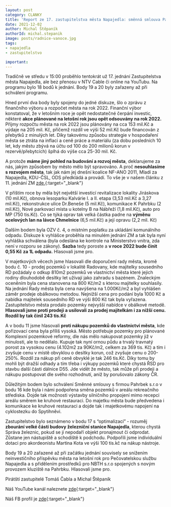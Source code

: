```yaml
---
layout: post
category: CLANKY
title: 'Report ze 17. zastupitelstva města Napajedla: směnná smlouva Pahrbek, poplatek za odpady, rozpočet 2022: proč nesouhlasíme s rozvojem města současné koalice!'
date: 2021-12-02
author: Michal Štěpaník
authorId: michal.stepanik
image: posts/radnice-vanoce.jpg
tags: 
- napajedla 
- zastupitelstvo

important:
---
```

Tradičně ve středu v 15:00 proběhlo tentokrát už 17. jednání Zastupitelstva města Napajedla, ale bez přenosu v NTV Cable či online na YouTubu. Na programu bylo 18 bodů k jednání. Body 19 a 20 byly zařazeny až při schválení programu. 

Hned první dva body byly spojeny do jedné diskuze, šlo o zprávu z finančního výboru a rozpočet města na rok 2022. Finanční výbor konstatoval, že v letošním roce je opět nedostatečné čerpání investic, některé **akce plánované na letošní rok jsou opět odsouvány na rok 2022.** Příjmy rozpočtu města na rok 2022 jsou plánovány na cca 153 mil.Kč a výdaje na 205 mil. Kč, přičemž rozdíl ve výši 52 mil.Kč bude financován z přebytků z minulých let. Díky takovému způsobu strategie v hospodaření města se ztráta na inflaci a ceně práce a materiálu (za dobu posledních 10 let, kdy městu zbývá na účtu od 100 do 200 milionů korun v rezervě/přebytcích) šplhá do výše cca 25-30 mil. Kč. 

A protože **máme jiný pohled na budování a rozvoj města**, deklarujeme za nás, jakým způsobem by město mělo být spravováno. A proč **nesouhlasíme s rozvojem města**, tak jak nám jej dnešní koalice NF-ANO 2011, Mladí za Napajedla, KDU-ČSL, ODS předkládá a provádí. To vše je v našem článku z 11. jednání ZM [zde.](https://napajedla.pirati.cz/tiskove-zpravy/shrnuti-11-zastupitelstvo/){:target="_blank"}


V příštím roce by měla být největší investicí revitalizace lokality Jiráskova (10 mil.Kč), obnova lesoparku Kalvárie I. a II. etapa (3,53 mil.Kč a 3,27 mil.Kč), rekonstrukce ulice Dr.Beneše (5 mil.Kč), komunikace K Pahrbku (2 mil.Kč), Nové parkovací místa u kotelny B na Nábřeží (1,8 mil.Kč), auto pro MP (750 tis.Kč). Co se týká oprav tak velká částka padne na **výměnu ocelových lan na lávce Chmelnice** (6,5 mil.Kč) a její opravu (2,2 mil. Kč)

Dalším bodem byla OZV č. 4, o místním poplatku za ukládání komunálního odpadu. Diskuze k vyhlášce proběhla na minulém jednání ZM a tak byla nyní vyhláška schválena (byla odeslána ke kontrole na Ministerstvo vnitra, zda není v rozporu se zákony). **Sazba** tedy poroste a **v roce 2022 bude činit 0,55 Kč za 1L odpadu.** Hlasovali jsme pro.

V majetkových věcech jsme hlasovali dle doporučení rady města, kromě bodu č. 10 - prodej pozemků v lokalitě Radovany, kde majitelky sousedního RD požádaly o odkup 810m2 pozemků ve vlastnictví města které jejich rodiny dlouhodobě desítky let užívají jako zahradu s bazénem. Znaleckým oceněním byla cena stanovena na 800 Kč/m2 s kterou majitelky souhlasily. Na jednání Rady města byla cena navýšena na 1.000Kč/m2 a byl vyhlášen záměr prodeje obálkovou metodou. Nejnižší cena pro podání byla 1000 Kč a nabídka majitelek sousedního RD ve výši 800 Kč tak byla vyřazena. Zastupitelstvo města prodalo pozemky nejvyšší nabídce v obálkové metodě. **Hlasovali jsme proti prodeji a usilovali za prodej majitelkám i za nižší cenu. Rozdíl by tak činil 243 tis.Kč** 

A v bodu 11 jsme hlasovali **proti nákupu pozemků do vlastnictví města**, kde pořizovací cena byla příliš vysoká. Město potřebuje pozemky pro plánované Komplexní pozemkové reformy, dle nás mělo nakupovat pozemky již v minulosti, ale to nedělalo. Kupuje tak nyní ornou půdu a trvalý travnatý porost za vysokou cenu (4.102m2 za 90Kč/m2, celkem za 369 tis. Kč) a tím i zvyšuje cenu v místě obvyklou o desítky korun, což zvyšuje cenu o 200-250%. Rozdíl za nákup při ceně obvyklé je tak 246 tis.Kč. Díky tomu by mohli být dražší odhady a tím třeba i výkupy pozemků které chystá ŘSD pro stavbu další části dálnice D55. Jde vidět že město, tak může při prodeji a nákupu postupovat dle svého rozhodnutí, aniž by porušovalo zákony ČR. 

Důležitým bodem bylo schválení Směnné smlouvy s firmou Pahrbek s.r.o v bodu 16 kde byla i námi podpořena směna pozemků v areálu rekreačního střediska. Dojde tak možnosti výstavby silničního  propojení mimo recepci areálu směrem ke kruhové restauraci. Do majetku města bude předvedena i komunikace ke kruhové restauraci a dojde tak i majetkovému napojení na cyklostezku do Spytihněvi.

Zastupitelstvo bylo seznámeno v bodu 17 s “optimalizací” - rozuměj **zbourání velké části budovy železniční stanice Napajedla**, kterou chystá Správa železnic, pokud se jí nepodaří objekt pronajmout či odprodat. Zůstane jen nástupiště a schodiště k podchodu. Podpořili jsme individuální dotaci pro akordeonistu Martina Kota ve výši 100 tis.kč na nákup nástroje.

Body 19 a 20 zařazené až při začátku jednání souvisely se snížením neinvestičního příspěvku města na letošní rok pro Pečovatelskou službu Napajedla a s přidělením prostředků pro NBTH s.r.o spojených s novým provozem kluziště na Pahrbku. Hlasovali jsme pro.

Pirátští zastupitelé Tomáš Čabla a Michal Štěpaník



Náš YouTube kanál naleznete [zde](https://www.youtube.com/channel/UCgoN2Mo3r-xe0iO6N5HRWHA){:target="_blank"}

Náš FB profil je [zde](https://www.facebook.com/piratinapa){:target="_blank"}

